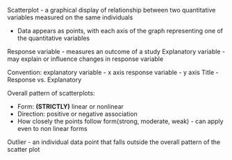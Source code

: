 Scatterplot - a graphical display of relationship between two quantitative variables measured on the same individuals
- Data appears as points, with each axis of the graph representing one of the quantitative variables

Response variable - measures an outcome of a study
Explanatory variable - may explain or influence changes in response variable

Convention: explanatory variable - x axis
		response variable - y axis
	Title - Response vs. Explanatory

Overall pattern of scatterplots:
- Form: **(STRICTLY)** linear or nonlinear
- Direction: positive or negative association
- How closely the points follow form(strong, moderate, weak) - can apply even to non linear forms

Outlier - an individual data point that falls outside the overall pattern of the scatter plot